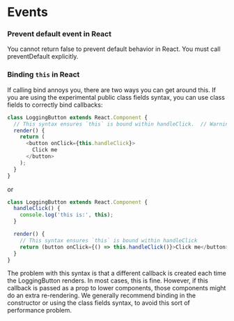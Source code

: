 # Events


### Prevent default event in React
You cannot return false to prevent default behavior in React. You must call preventDefault explicitly.


### Binding `this` in React
If calling bind annoys you, there are two ways you can get around this. If you are using the experimental public class fields syntax, you can use class fields to correctly bind callbacks:
```javascript
class LoggingButton extends React.Component {
  // This syntax ensures `this` is bound within handleClick.  // Warning: this is *experimental* syntax.  handleClick = () => {    console.log('this is:', this);  }
  render() {
    return (
      <button onClick={this.handleClick}>
        Click me
      </button>
    );
  }
}

```
or
```javascript
class LoggingButton extends React.Component {
  handleClick() {
    console.log('this is:', this);
  }

  render() {
    // This syntax ensures `this` is bound within handleClick
    return (button onClick={() => this.handleClick()}>Click me</button>);
  }
}

```
The problem with this syntax is that a different callback is created each time the LoggingButton renders. In most cases, this is fine. However, if this callback is passed as a prop to lower components, those components might do an extra re-rendering. We generally recommend binding in the constructor or using the class fields syntax, to avoid this sort of performance problem.